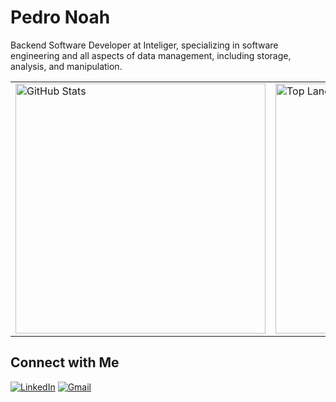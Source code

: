 # Pedro Noah

Backend Software Developer at Inteliger, specializing in software engineering and all aspects of data management, including storage, analysis, and manipulation.

<div align="center">
  <table>
    <tr>
      <td>
        <img src="https://github-readme-stats.vercel.app/api?username=noah-milarski&show_icons=true&locale=en&theme=dark" alt="GitHub Stats" width="400" />
      </td>
      <td>
        <img src="https://github-readme-stats.vercel.app/api/top-langs/?username=noah-milarski&layout=compact&theme=dark" alt="Top Languages" width="400" />
      </td>
    </tr>
  </table>
</div>

## Connect with Me

[![LinkedIn](https://img.shields.io/badge/LinkedIn-Connect-blue?style=flat&logo=linkedin&logoColor=white)](https://www.linkedin.com/in/pedro-milarski-9485572a5/)
[![Gmail](https://img.shields.io/badge/Gmail-Email-red?style=flat&logo=gmail&logoColor=white)](mailto:pedromilarski11@gmail.com)

